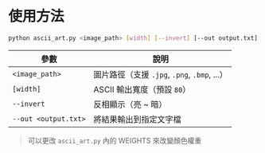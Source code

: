 # 使用方法
```bash
python ascii_art.py <image_path> [width] [--invert] [--out output.txt]
```

| 參數                   | 說明                                   |
| -------------------- | ------------------------------------ |
| `<image_path>`       | 圖片路徑（支援 `.jpg`, `.png`, `.bmp`, ...） |
| `[width]`            | ASCII 輸出寬度（預設 `80`）                  |
| `--invert`           | 反相顯示（亮 ~ 暗）                          |
| `--out <output.txt>` | 將結果輸出到指定文字檔                       |

> 可以更改 `ascii_art.py` 內的 WEIGHTS 來改變顏色權重
